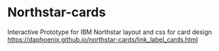 # Northstar-cards
Interactive Prototype for IBM Northstar layout and css for card design https://daphoenix.github.io/northstar-cards/link_label_cards.html
